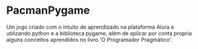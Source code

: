 # PacmanPygame
Um jogo criado com o intuito de aprendizado na plataforma Alura e utilizando python e a biblioteca pygame, além de 
aplicar por conta propria alguns conceitos aprendidos no livro 'O Programador Pragmático'.